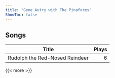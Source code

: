 ```yaml
---
title: "Gene Autry with The Pinafores"
ShowToc: false
---
```


## Songs
Title | Plays 
----- | -----: 
Rudolph the Red-Nosed Reindeer | 6

{{< more >}}